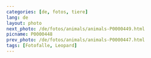 ```yaml
---
categories: [de, fotos, tiere]
lang: de
layout: photo
next_photo: /de/fotos/animals/animals-P0000449.html
picname: P0000448
prev_photo: /de/fotos/animals/animals-P0000447.html
tags: [Fotofalle, Leopard]
---
```

